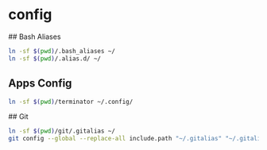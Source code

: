 # config

## Bash Aliases

```bash
ln -sf $(pwd)/.bash_aliases ~/
ln -sf $(pwd)/.alias.d/ ~/
```

## Apps Config

```bash
ln -sf $(pwd)/terminator ~/.config/
```

## Git

```bash
ln -sf $(pwd)/git/.gitalias ~/
git config --global --replace-all include.path "~/.gitalias" "~/.gitalias"
```

